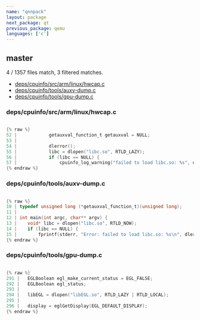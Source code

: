 ```yaml
---
name: "qnnpack"
layout: package
next_package: qt
previous_package: qemu
languages: ['c']
---
```

## master
4 / 1357 files match, 3 filtered matches.

 - [deps/cpuinfo/src/arm/linux/hwcap.c](#depscpuinfosrcarmlinuxhwcapc)
 - [deps/cpuinfo/tools/auxv-dump.c](#depscpuinfotoolsauxv-dumpc)
 - [deps/cpuinfo/tools/gpu-dump.c](#depscpuinfotoolsgpu-dumpc)

### deps/cpuinfo/src/arm/linux/hwcap.c

```c

{% raw %}
52 | 			getauxval_function_t getauxval = NULL;
53 | 
54 | 			dlerror();
55 | 			libc = dlopen("libc.so", RTLD_LAZY);
56 | 			if (libc == NULL) {
57 | 				cpuinfo_log_warning("failed to load libc.so: %s", dlerror());
{% endraw %}

```
### deps/cpuinfo/tools/auxv-dump.c

```c

{% raw %}
10 | typedef unsigned long (*getauxval_function_t)(unsigned long);
11 | 
12 | int main(int argc, char** argv) {
13 | 	void* libc = dlopen("libc.so", RTLD_NOW);
14 | 	if (libc == NULL) {
15 | 		fprintf(stderr, "Error: failed to load libc.so: %s\n", dlerror());
{% endraw %}

```
### deps/cpuinfo/tools/gpu-dump.c

```c

{% raw %}
291 | 	EGLBoolean egl_make_current_status = EGL_FALSE;
292 | 	EGLBoolean egl_status;
293 | 
294 | 	libEGL = dlopen("libEGL.so", RTLD_LAZY | RTLD_LOCAL);
295 | 
296 | 	display = eglGetDisplay(EGL_DEFAULT_DISPLAY);
{% endraw %}

```